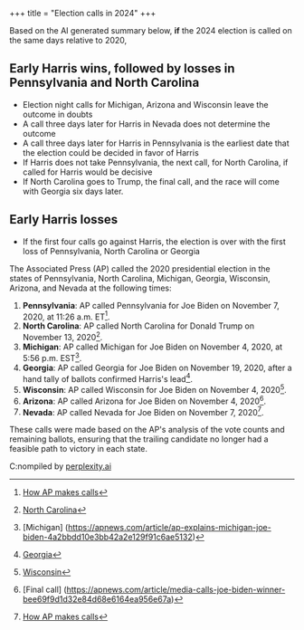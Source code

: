 +++
title = "Election calls in 2024"
+++

Based on the AI generated summary below, **if** the 2024 election is called on the same days relative to 2020,

## Early Harris wins, followed by losses in Pennsylvania and North Carolina

* Election night calls for Michigan, Arizona and Wisconsin leave the outcome in doubts
* A call three days later for Harris in Nevada does not determine the outcome
* A call three days later for Harris in Pennsylvania is the earliest date that the election could be decided in favor of Harris
* If Harris does not take Pennsylvania, the next call, for North Carolina, if called for Harris would be decisive
* If North Carolina goes to Trump, the final call, and the race will come with Georgia six days later.

## Early Harris losses

* If the first four calls go against Harris, the election is over with the first loss of Pennsylvania, North Carolina or Georgia

The Associated Press (AP) called the 2020 presidential election in the states of Pennsylvania, North Carolina, Michigan, Georgia, Wisconsin, Arizona, and Nevada at the following times:

1. **Pennsylvania**: AP called Pennsylvania for Joe Biden on November 7, 2020, at 11:26 a.m. ET[^20].
2. **North Carolina**: AP called North Carolina for Donald Trump on November 13, 2020[^16].
3. **Michigan**: AP called Michigan for Joe Biden on November 4, 2020, at 5:56 p.m. EST[^5].
4. **Georgia**: AP called Georgia for Joe Biden on November 19, 2020, after a hand tally of ballots confirmed Harris's lead[^1].
5. **Wisconsin**: AP called Wisconsin for Joe Biden on November 4, 2020[^18].
6. **Arizona**: AP called Arizona for Joe Biden on November 4, 2020[^9].
7. **Nevada**: AP called Nevada for Joe Biden on November 7, 2020[^20].

These calls were made based on the AP's analysis of the vote counts and remaining ballots, ensuring that the trailing candidate no longer had a feasible path to victory in each state.


[^1]: [Georgia](https://apnews.com/article/election-2020-joe-biden-donald-trump-georgia-elections-bb997641ca36805c0f53f406a3529d87)
[^2]: [North Carolina](https://apnews.com/article/why-ap-called-north-carolina-for-trump-e07a1022a90ef31ca7c75d32eea1849b)
[^3]: [Pennsylvania](https://apnews.com/article/ap-called-pennsylvania-joe-biden-why-f7dba7b31bd21ec2819a7ac9d2b028d3)
[^4]: [North Carolina] (https://www.npr.org/sections/live-updates-2020-election-results/2020/11/13/933960799/president-trump-wins-north-carolina-per-ap-nearly-wrapping-state-calls)
[^5]: [Michigan] (https://apnews.com/article/ap-explains-michigan-joe-biden-4a2bbdd10e3bb42a2e129f91c6ae5132)
[^6]: [Pennsylvania] (https://apnews.com/article/election-2020-joe-biden-donald-trump-pennsylvania-elections-48ecc3dfb11a91020aef5dc3fb8d22de)
[^7]: [Georgia](https://apnews.com/article/trump-raffensperger-phone-call-georgia-d503c8b4e58f7cd648fbf9a746131ec9)
[^8]: [Something] (https://apnews.com/article/donald-trump-investigation-2024-joe-biden-05d0d0d7a0adbec796caecdc6862588b)
[^9]: [Final call] (https://apnews.com/article/media-calls-joe-biden-winner-bee69f9d1d32e84d68e6164ea956e67a)
[^10]:[Michigan](https://apnews.com/article/michigan-trump-president-haley-republican-4e98af627aa802d5f9c83dee96219563)
[^11]: [GA] (https://apnews.com/article/election-2020-joe-biden-donald-trump-georgia-elections-1a2ea5e8df69614f4e09b47fea581a09)
[^12]: [GA](https://apnews.com/article/ap-fact-check-donald-trump-georgia-elections-atlanta-c23d10e5299e14daee6109885f7dafa9)
[^13]: [GA](https://apnews.com/article/election-2020-joe-biden-donald-trump-georgia-elections-4eeea3b24f10de886bcdeab6c26b680a)
[^14]: [How AP calls elections](https://www.ap.org/elections/our-role/how-we-call-races/
[^15]: [Wisconsin](https://apnews.com/article/wisconsin-election-ballot-measures-constitutional-amendment-02aef367acb33c8385597e6d4f01bc96)
[^16]: [North Carolina](https://apnews.com/article/election-2020-joe-biden-donald-trump-north-carolina-coronavirus-pandemic-bebdcff679f91449d90e1be67d539457)
[^17]: [Georgia](https://apnews.com/article/donald-trump-joe-biden-arts-and-entertainment-elections-georgia-2b27f4c92919556bf6548117648693b7)
[^18]: [Wisconsin](https://apnews.com/article/ap-explains-wisconsin-joe-biden-636a771c35314b13a5e33cb19092f9d50)
[^19]: [Battlegrounds]: (https://apnews.com/article/presidency-battleground-states-races-84ba06c8d2dd3c16434f0b9a852a5d17)
[^20]: [How AP makes calls](https://apnews.com/article/ap-explains-race-calls-0b1988605f9101f4b799fc63b01e0090)

C:nompiled by [perplexity.ai](https://www.perplexity.ai/search/at-what-hours-qTYHuxTwRDmycaDBuQAw1A)
